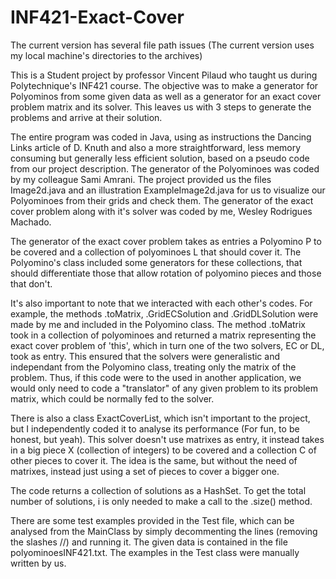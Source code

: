 # INF421-Exact-Cover
The current version has several file path issues (The current version uses my local machine's directories to the archives)

This is a Student project by professor Vincent Pilaud who taught us during Polytechnique's INF421 course.
The objective was to make a generator for Polyominos from some given data as well as a generator for an exact cover problem matrix and its solver.
This leaves us with 3 steps to generate the problems and arrive at their solution.

The entire program was coded in Java, using as instructions the Dancing Links article of D. Knuth and also a more straightforward, less memory consuming but generally less efficient solution, based on a pseudo code from our project description.
The generator of the Polyominoes was coded by my colleague Sami Amrani.
The project provided us the files Image2d.java and an illustration ExampleImage2d.java for us to visualize our Polyominoes from their grids and check them.
The generator of the exact cover problem along with it's solver was coded by me, Wesley Rodrigues Machado.

The generator of the exact cover problem takes as entries a Polyomino P to be covered and a collection of polyominoes L that should cover it.
The Polyomino's class included some generators for these collections, that should differentiate those that allow rotation of polyomino pieces and those that don't.





It's also important to note that we interacted with each other's codes.
For example, the methods .toMatrix, .GridECSolution and .GridDLSolution were made by me and included in the Polyomino class.
The method .toMatrix took in a collection of polyominoes and returned a matrix representing the exact cover problem of 'this', which in turn one of the two solvers, EC or DL, took as entry.
This ensured that the solvers were generalistic and independant from the Polyomino class, treating only the matrix of the problem.
Thus, if this code were to the used in another application, we would only need to code a "translator" of any given problem to its problem matrix, which could be normally fed to the solver.

There is also a class ExactCoverList, which isn't important to the project, but I independently coded it to analyse its performance (For fun, to be honest, but yeah).
This solver doesn't use matrixes as entry, it instead takes in a big piece X (collection of integers) to be covered and a collection C of other pieces to cover it.
The idea is the same, but without the need of matrixes, instead just using a set of pieces to cover a bigger one.





The code returns a collection of solutions as a HashSet.
To get the total number of solutions, i is only needed to make a call to the .size() method.

There are some test examples provided in the Test file, which can be analysed from the MainClass by simply decommenting the lines (removing the slashes //) and running it.
The given data is contained in the file polyominoesINF421.txt. The examples in the Test class were manually written by us.
